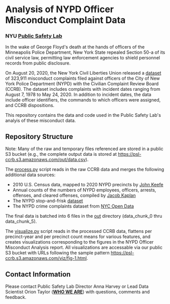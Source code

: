 # Analysis of NYPD Officer Misconduct Complaint Data
### NYU <a href="https://publicsafetylab.org/"><b>Public Safety Lab</b></a>

In the wake of George Floyd's death at the hands of officers of the Minneapolis Police Department, New York State repealed Section 50-a of its civil service law, permitting law enforcement agencies to shield personnel records from public disclosure. 

On August 20, 2020, the New York Civil Liberties Union released a <a href="https://github.com/new-york-civil-liberties-union/NYPD-Misconduct-Complaint-Database">dataset</a> of 323,911 misconduct complaints filed against officers of the City of New York Police Department (NYPD) with the Civilian Complaint Review Board (CCRB). The dataset includes complaints with incident dates ranging from August 7, 1978 to May 24, 2020. In addition to incident dates, the data include officer identifiers, the commands to which officers were assigned, and CCRB dispositions.

This repository contains the data and code used in the Public Safety Lab's analyis of these misconduct data. 

## Repository Structure
Note: Many of the raw and temporary files referenced are stored in a public S3 bucket (e.g., the complete output data is stored at <a href="https://psl-ccrb.s3.amazonaws.com/out/data.csv">https://psl-ccrb.s3.amazonaws.com/out/data.csv</a>).

The <a href="https://github.com/publicsafetylab/PSL-CCRB/blob/master/process.py">process.py</a> script reads in the raw CCRB data and merges the following additional data sources:
<ul>
  <li>2010 U.S. Census data, mapped to 2020 NYPD precincts by <a href="https://johnkeefe.net/nyc-police-precinct-and-census-data">John Keefe</a></li>
  <li>Annual counts of the numbers of NYPD employees, officers, arrests, offenses, and cleared offenses, compiled by <a href="https://jacobdkaplan.com">Jacob Kaplan</a></li>
  <li>The NYPD stop-and-frisk <a href="https://www1.nyc.gov/site/nypd/stats/reports-analysis/stopfrisk.page">dataset</a></li>
  <li>The NYPD crime complaints dataset from <a href="https://data.cityofnewyork.us/Public-Safety/NYPD-Complaint-Data-Historic/qgea-i56i">NYC Open Data</a></li>
</ul>
  
The final data is batched into 6 files in the <a href="https://github.com/publicsafetylab/PSL-CCRB/tree/master/data">out</a> directory (data_chunk_0 thru data_chunk_5).

The <a href="https://github.com/publicsafetylab/PSL-CCRB/blob/master/visualize.py">visualize.py</a> script reads in the processed CCRB data, flattens per precinct-year and per precinct count means for various features, and creates visualizations corresponding to the figures in the NYPD Officer Misconduct Analysis report. All visualizations are accessable via our public S3 bucket with URLs following the sample pattern <a href="https://psl-ccrb.s3.amazonaws.com/viz/fig-1.html">https://psl-ccrb.s3.amazonaws.com/viz/fig-1.html</a>.

## Contact Information

Please contact Public Safety Lab Director Anna Harvey or Lead Data Scientist Orion Taylor (<a href="https://publicsafetylab.org/who-we-are"><b>WHO WE ARE</b></a>) with questions, comments and feedback.
